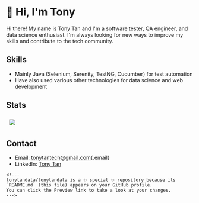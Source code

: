 # 👋 Hi, I'm Tony

Hi there! My name is Tony Tan and I'm a software tester, QA engineer, and data science enthusiast. I'm always looking for new ways to improve my skills and contribute to the tech community.

## Skills

-   Mainly Java (Selenium, Serenity, TestNG, Cucumber) for test automation
-   Have also used various other technologies for data science and web development


## Stats
<a href="https://github.com/tonytandata">
  <img align="center" style="margin:0.5rem" src="https://github-readme-stats.vercel.app/api/top-langs/?username=tonytandata&hide=html,css&title_color=ffffff&text_color=c9cacc&icon_color=4AB197&bg_color=1A2B34" />
</a>



## Contact

-   Email: [tonytantech\@gmail.com](mailto:tonytantech@gmail.com){.email}
-   LinkedIn: [Tony Tan](https://www.linkedin.com/in/tony-tan/)

```{=html}
<!---
tonytandata/tonytandata is a ✨ special ✨ repository because its `README.md` (this file) appears on your GitHub profile.
You can click the Preview link to take a look at your changes.
--->
```
